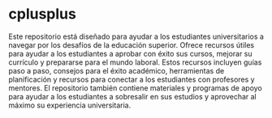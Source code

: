 # cplusplus
 Este repositorio está diseñado para ayudar a los estudiantes universitarios a navegar por los desafíos de la educación superior. Ofrece recursos útiles para ayudar a los estudiantes a aprobar con éxito sus cursos, mejorar su currículo y prepararse para el mundo laboral. Estos recursos incluyen guías paso a paso, consejos para el éxito académico, herramientas de planificación y recursos para conectar a los estudiantes con profesores y mentores. El repositorio también contiene materiales y programas de apoyo para ayudar a los estudiantes a sobresalir en sus estudios y aprovechar al máximo su experiencia universitaria.
